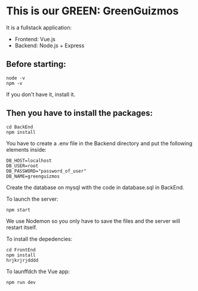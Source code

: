 # This is our GREEN: GreenGuizmos

It is a fullstack application:

- Frontend: Vue.js
- Backend: Node.js + Express

## Before starting:

```ssh
node -v
npm -v
```

If you don't have it, install it.

## Then you have to install the packages:

```ssh
cd BackEnd
npm install
```

You have to create a .env file in the Backend directory and put the following elements inside:

```ssh
DB_HOST=localhost
DB_USER=root
DB_PASSWORD="password_of_user"
DB_NAME=greenguizmos
```

Create the database on mysql with the code in database.sql in BackEnd.

To launch the server:

```ssh
npm start
```

We use Nodemon so you only have to save the files and the server will restart itself.

To install the depedencies:

```ssh
cd FrontEnd
npm install
hrjkrjrjdddd
```

To launffdch the Vue app:

```ssh
npm run dev
```

